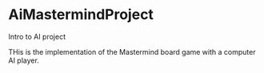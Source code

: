 # AiMastermindProject

Intro to AI project

THis is the implementation of the Mastermind board game with a computer AI player.
